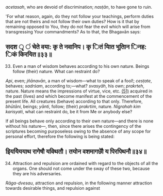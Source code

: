 *acetasah*, who are devoid of discrimination; *nasṭān*, to have gone to ruin.

'For what reason, again, do they not follow your teachings, perform duties that are not theirs and not follow their own duties? How is it that by remaining opposed to You, they do not fear the evil which will arise from transgressing Your commandments? As to that, the Bhagavān says:

## सदश ृ ं चेते वया: कृ ते नवानिप। कृ ितं याित भूतािन िनह: िकं किरयित॥३३॥

33. Even a man of wisdom behaves according to his own nature. Beings follow (their) nature. What can restraint do?

*Api*, even; *jñānavān*, a man of wisdom—what to speak of a fool!; *cesṭate*, behaves; *sadrśam*, according to;—what? *svasyāh*, his own; *prakrteh*, nature. Nature means the impressions of virtue, vice, etc. [\(51\)](#page--1-0) acquired in the past (lives) and which become manifest at the commencement of the present life. All creatures (behave) according to that only. Therefore, *bhūtāni*, beings; *yānti*, follow; (their) *prakrtim*, nature. *Nigrahah kim karisyati*, what can restraint do, be it from Me or anybody else?

If all beings behave only according to their own nature—and there is none without his nature—, then, since there arises the contingency of the scriptures becoming purposeless owing to the absence of any scope for personal effort, therefore the following is being stated:

## इिययेिययाथ रागेषौ यविथतौ। तयोन वशमागछेौ य पिरपिथनौ॥३४॥

34. Attraction and repulsion are ordained with regard to the objects of all the organs. One should not come under the sway of these two, because they are his adversaries.

*Rāga-dvesau*, attraction and repulsion, in the following manner attraction towards desirable things, and repulsion against